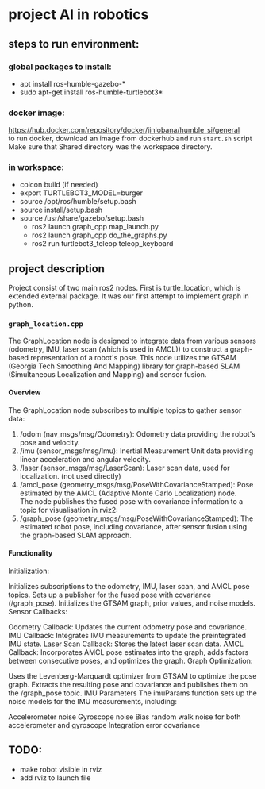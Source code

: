 # project AI in robotics

## steps to run environment:
### global packages to install:
- apt install ros-humble-gazebo-*
- sudo apt-get install ros-humble-turtlebot3*
### docker image:
https://hub.docker.com/repository/docker/jinlobana/humble_si/general  
to run docker, download an image from dockerhub and run ```start.sh``` script  
Make sure that Shared directory was the workspace directory.
### in workspace:
- colcon build (if needed)
- export TURTLEBOT3_MODEL=burger
- source /opt/ros/humble/setup.bash
- source install/setup.bash
- source /usr/share/gazebo/setup.bash
    - ros2 launch graph_cpp map_launch.py  
    - ros2 launch graph_cpp do_the_graphs.py
    - ros2 run turtlebot3_teleop teleop_keyboard

## project description

Project consist of two main ros2 nodes. First is turtle_location, which is extended external package. It was our first attempt to implement graph in python. 

### ```graph_location.cpp```

The GraphLocation node is designed to integrate data from various sensors (odometry, IMU, laser scan (which is used in AMCL)) to construct a graph-based representation of a robot's pose. This node utilizes the GTSAM (Georgia Tech Smoothing And Mapping) library for graph-based SLAM (Simultaneous Localization and Mapping) and sensor fusion.

#### Overview
The GraphLocation node subscribes to multiple topics to gather sensor data: 

1. /odom (nav_msgs/msg/Odometry): Odometry data providing the robot's pose and velocity.
2. /imu (sensor_msgs/msg/Imu): Inertial Measurement Unit data providing linear acceleration and angular velocity.
3. /laser (sensor_msgs/msg/LaserScan): Laser scan data, used for localization. (not used directly)
4. /amcl_pose (geometry_msgs/msg/PoseWithCovarianceStamped): Pose estimated by the AMCL (Adaptive Monte Carlo Localization) node.  
The node publishes the fused pose with covariance information to a topic for visualisation in rviz2:
1. /graph_pose (geometry_msgs/msg/PoseWithCovarianceStamped): The estimated robot pose, including covariance, after sensor fusion using the graph-based SLAM approach.

#### Functionality
Initialization:  

Initializes subscriptions to the odometry, IMU, laser scan, and AMCL pose topics.
Sets up a publisher for the fused pose with covariance (/graph_pose).
Initializes the GTSAM graph, prior values, and noise models.
Sensor Callbacks:

Odometry Callback: Updates the current odometry pose and covariance.
IMU Callback: Integrates IMU measurements to update the preintegrated IMU state.
Laser Scan Callback: Stores the latest laser scan data.
AMCL Callback: Incorporates AMCL pose estimates into the graph, adds factors between consecutive poses, and optimizes the graph.
Graph Optimization:

Uses the Levenberg-Marquardt optimizer from GTSAM to optimize the pose graph.
Extracts the resulting pose and covariance and publishes them on the /graph_pose topic.
IMU Parameters
The imuParams function sets up the noise models for the IMU measurements, including:

Accelerometer noise
Gyroscope noise
Bias random walk noise for both accelerometer and gyroscope
Integration error covariance


## TODO:
- make robot visible in rviz
- add rviz to launch file 
